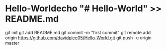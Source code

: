 # Hello-Worldecho "# Hello-World" >> README.md
git init
git add README.md
git commit -m "first commit"
git remote add origin https://github.com/davidplee05/Hello-World.git
git push -u origin master

